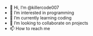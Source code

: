 - 👋 Hi, I’m @killercode007
- 👀 I’m interested in programming 
- 🌱 I’m currently learning coding 
- 💞️ I’m looking to collaborate on projects 
- 📫 How to reach me 

<!---
killercode007/killercode007 is a ✨ special ✨ repository because its `README.md` (this file) appears on your GitHub profile.
You can click the Preview link to take a look at your changes.
--->
